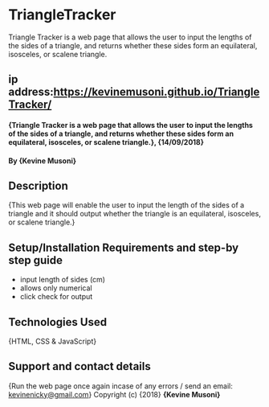 # TriangleTracker
Triangle Tracker is a web page that allows the user to input the lengths of the sides of a triangle, and returns whether these sides form an equilateral, isosceles, or scalene triangle.
## ip address:https://kevinemusoni.github.io/TriangleTracker/
#### {Triangle Tracker is a web page that allows the user to input the lengths of the sides of a triangle, and returns whether these sides form an equilateral, isosceles, or scalene triangle.}, {14/09/2018}
#### By **{Kevine Musoni}**
## Description
{This web page will enable the user to input the length of the sides of a triangle and it should output whether the triangle is an equilateral, isosceles, or scalene triangle.}
## Setup/Installation Requirements and step-by step guide
* input length of sides (cm)
* allows only numerical
* click check for output
## Technologies Used
{HTML, CSS & JavaScript}
## Support and contact details
{Run the web page once again incase of any errors / send an email: kevinenicky@gmail.com}
Copyright (c) {2018} **{Kevine Musoni}**
 
